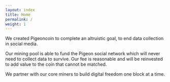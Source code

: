 ```yaml
---
layout: index
title: Home
permalink: /
weight: 1
---
```


We created Pigeoncoin to complete an altruistic goal, to end data collection in social media.

Our mining pool is able to fund the Pigeon social network which will never need to collect data to survive. Our fee is reasonable and will be reinvested to add value to the coin that cannot be matched.

We partner with our core miners to build digital freedom one block at a time.
